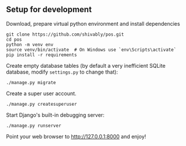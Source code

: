## Setup for development

Download, prepare virtual python environment and install dependencies 
```shell
git clone https://github.com/shivably/pos.git
cd pos
python -m venv env
source venv/bin/activate  # On Windows use `env\Scripts\activate`
pip install -r requirements
```
    
Create empty database tables (by default a very inefficient SQLite database,
modify `settings.py` to change that):
```
./manage.py migrate
```

Create a super user account.
```
./manage.py createsuperuser
```

Start Django's built-in debugging server:
```
./manage.py runserver
```

Point your web browser to http://127.0.0.1:8000 and enjoy!